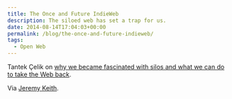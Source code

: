 ```yaml
---
title: The Once and Future IndieWeb
description: The siloed web has set a trap for us.
date: 2014-08-14T17:04:03+00:00
permalink: /blog/the-once-and-future-indieweb/
tags:
  - Open Web
---
```


Tantek Çelik on [why we became fascinated with silos and what we can do to take the Web back](https://www.youtube.com/watch?v=FNr0JNwsLy8).

Via [Jeremy Keith](http://adactio.com/links/7290/).
